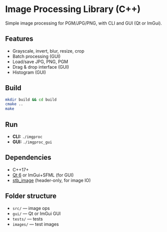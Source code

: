 # Image Processing Library (C++)

Simple image processing for PGM/JPG/PNG, with CLI and GUI (Qt or ImGui).

## Features
- Grayscale, invert, blur, resize, crop
- Batch processing (GUI)
- Load/save JPG, PNG, PGM
- Drag & drop interface (GUI)
- Histogram (GUI)

## Build
```bash
mkdir build && cd build
cmake ..
make
```

## Run
- **CLI:** `./imgproc`
- **GUI:** `./imgproc_gui`

## Dependencies
- C++17+
- [Qt 6](https://www.qt.io/) or ImGui+SFML (for GUI)
- [stb_image](https://github.com/nothings/stb) (header-only, for image IO)

## Folder structure
- `src/` — image ops
- `gui/` — Qt or ImGui GUI
- `tests/` — tests
- `images/` — test images